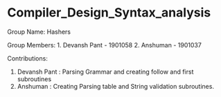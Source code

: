 # Compiler_Design_Syntax_analysis
Group Name: Hashers

Group Members: 1. Devansh Pant - 1901058
               2. Anshuman     - 1901037

Contributions:
1. Devansh Pant : Parsing Grammar and creating follow and first subroutines
2. Anshuman     : Creating Parsing table and String validation subroutines.
